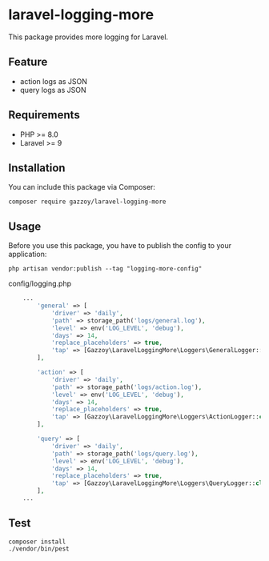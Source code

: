 # laravel-logging-more

This package provides more logging for Laravel.

## Feature
- action logs as JSON
- query logs as JSON

## Requirements
- PHP >= 8.0
- Laravel >= 9

## Installation
You can include this package via Composer:

`composer require gazzoy/laravel-logging-more`

## Usage

Before you use this package, you have to publish the config to your application:

`php artisan vendor:publish --tag "logging-more-config"`

config/logging.php
```php
    ...
        'general' => [
            'driver' => 'daily',
            'path' => storage_path('logs/general.log'),
            'level' => env('LOG_LEVEL', 'debug'),
            'days' => 14,
            'replace_placeholders' => true,
            'tap' => [Gazzoy\LaravelLoggingMore\Loggers\GeneralLogger::class],
        ],

        'action' => [
            'driver' => 'daily',
            'path' => storage_path('logs/action.log'),
            'level' => env('LOG_LEVEL', 'debug'),
            'days' => 14,
            'replace_placeholders' => true,
            'tap' => [Gazzoy\LaravelLoggingMore\Loggers\ActionLogger::class],
        ],

        'query' => [
            'driver' => 'daily',
            'path' => storage_path('logs/query.log'),
            'level' => env('LOG_LEVEL', 'debug'),
            'days' => 14,
            'replace_placeholders' => true,
            'tap' => [Gazzoy\LaravelLoggingMore\Loggers\QueryLogger::class],
        ],
    ...
```

## Test

```shell
composer install
./vendor/bin/pest 
```

